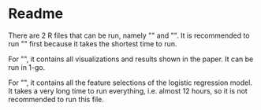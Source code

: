 # Readme

There are 2 R files that can be run, namely "" and "". It is recommended to run "" first because it takes the shortest time to run.

For "", it contains all visualizations and results shown in the paper. It can be run in 1-go.

For "", it contains all the feature selections of the logistic regression model. It takes a very long time to run everything, i.e. almost 12 hours, so it is not recommended to run this file.
